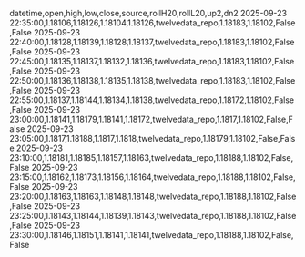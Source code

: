 datetime,open,high,low,close,source,rollH20,rollL20,up2,dn2
2025-09-23 22:35:00,1.18106,1.18126,1.18104,1.18126,twelvedata_repo,1.18183,1.18102,False,False
2025-09-23 22:40:00,1.18128,1.18139,1.18128,1.18137,twelvedata_repo,1.18183,1.18102,False,False
2025-09-23 22:45:00,1.18135,1.18137,1.18132,1.18136,twelvedata_repo,1.18183,1.18102,False,False
2025-09-23 22:50:00,1.18136,1.18138,1.18135,1.18138,twelvedata_repo,1.18183,1.18102,False,False
2025-09-23 22:55:00,1.18137,1.18144,1.18134,1.18138,twelvedata_repo,1.18172,1.18102,False,False
2025-09-23 23:00:00,1.18141,1.18179,1.18141,1.18172,twelvedata_repo,1.1817,1.18102,False,False
2025-09-23 23:05:00,1.1817,1.18188,1.1817,1.1818,twelvedata_repo,1.18179,1.18102,False,False
2025-09-23 23:10:00,1.18181,1.18185,1.18157,1.18163,twelvedata_repo,1.18188,1.18102,False,False
2025-09-23 23:15:00,1.18162,1.18173,1.18156,1.18164,twelvedata_repo,1.18188,1.18102,False,False
2025-09-23 23:20:00,1.18163,1.18163,1.18148,1.18148,twelvedata_repo,1.18188,1.18102,False,False
2025-09-23 23:25:00,1.18143,1.18144,1.18139,1.18143,twelvedata_repo,1.18188,1.18102,False,False
2025-09-23 23:30:00,1.18146,1.18151,1.18141,1.18141,twelvedata_repo,1.18188,1.18102,False,False
